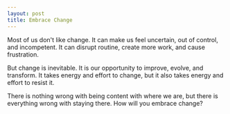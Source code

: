 ```yaml
---
layout: post
title: Embrace Change
---
```


Most of us don't like change. It can make us feel uncertain, out of control, and incompetent. It can disrupt routine, create more work, and cause frustration.

But change is inevitable. It is our opportunity to improve, evolve, and transform. It takes energy and effort to change, but it also takes energy and effort to resist it.

There is nothing wrong with being content with where we are, but there is everything wrong with staying there. How will you embrace change?